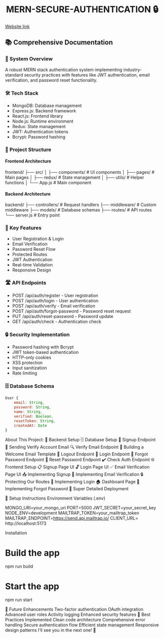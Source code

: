 <h1 align="center">MERN-SECURE-AUTHENTICATION 🔒 </h1>

[Website link](https://mern-secure-authentication.onrender.com)

## 📚 Comprehensive Documentation

### 🔐 System Overview
A robust MERN stack authentication system implementing industry-standard security practices with features like JWT authentication, email verification, and password reset functionality.

### 🛠️ Tech Stack
- MongoDB: Database management
- Express.js: Backend framework
- React.js: Frontend library
- Node.js: Runtime environment
- Redux: State management
- JWT: Authentication tokens
- Bcrypt: Password hashing

### 📂 Project Structure

#### Frontend Architecture

frontend/ ├── src/ │ ├── components/ # UI components │ ├── pages/ # Main pages │ ├── redux/ # State management │ ├── utils/ # Helper functions │ └── App.js # Main component

#### Backend Architecture

backend/ ├── controllers/ # Request handlers ├── middleware/ # Custom middleware ├── models/ # Database schemas ├── routes/ # API routes └── server.js # Entry point

### 🔑 Key Features
- User Registration & Login
- Email Verification
- Password Reset Flow
- Protected Routes
- JWT Authentication
- Real-time Validation
- Responsive Design

### 🛣️ API Endpoints
- POST /api/auth/register - User registration
- POST /api/auth/login - User authentication
- POST /api/auth/verify - Email verification
- POST /api/auth/forgot-password - Password reset request
- PUT /api/auth/reset-password - Password update
- GET /api/auth/check - Authentication check

### 🔒 Security Implementation
- Password hashing with Bcrypt
- JWT token-based authentication
- HTTP-only cookies
- XSS protection
- Input sanitization
- Rate limiting

### 🗄️ Database Schema
```javascript
User {
    email: String,
    password: String,
    name: String,
    verified: Boolean,
    resetToken: String,
    createdAt: Date
}
```

About This Project:
🔧 Backend Setup
🗄️ Database Setup
🔐 Signup Endpoint
📧 Sending Verify Account Email
🔍 Verify Email Endpoint
📄 Building a Welcome Email Template
🚪 Logout Endpoint
🔑 Login Endpoint
🔄 Forgot Password Endpoint
🔁 Reset Password Endpoint
✔️ Check Auth Endpoint
🌐 Frontend Setup
📋 Signup Page UI
🔓 Login Page UI
✅ Email Verification Page UI
📤 Implementing Signup
📧 Implementing Email Verification
🔒 Protecting Our Routes
🔑 Implementing Login
🏠 Dashboard Page
🔄 Implementing Forgot Password
🚀 Super Detailed Deployment

🚀 Setup Instructions
Environment Variables (.env)

MONGO_URI=your_mongo_uri
PORT=5000
JWT_SECRET=your_secret_key
NODE_ENV=development
MAILTRAP_TOKEN=your_mailtrap_token
MAILTRAP_ENDPOINT=https://send.api.mailtrap.io/
CLIENT_URL= http://localhost:5173

Installation

# Build the app
npm run build

# Start the app
npm run start

🔄 Future Enhancements
Two-factor authentication
OAuth integration
Advanced user roles
Activity logging
Enhanced security features
🌟 Best Practices Implemented
Clean code architecture
Comprehensive error handling
Secure authentication flow
Efficient state management
Responsive design patterns
I'll see you in the next one! 🚀

